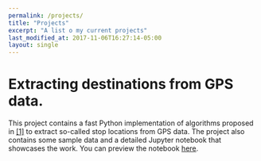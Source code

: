 ```yaml
---
permalink: /projects/
title: "Projects"
excerpt: "A list o my current projects"
last_modified_at: 2017-11-06T16:27:14-05:00
layout: single
---
```


# Extracting destinations from GPS data.

This project contains a fast Python implementation of algorithms
proposed in [[1]](#hariharan2004) to extract so-called stop locations
from GPS data. The project also contains some sample data and a
detailed Jupyter notebook that showcases the work. You can preview the notebook [here](https://nbviewer.jupyter.org/github/sebastianbertoli/Github-internship_human_mobility/blob/master/Notebook%20for%20github%20latest%20edition.ipynb).
